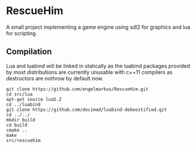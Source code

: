 RescueHim
=========
A small project implementing a game engine using sdl2 for graphics and lua for scripting.

## Compilation
Lua and luabind will be linked in statically as the luabind packages provided by most distributions are currently unusable with c++11 compilers as destructors are nothrow by default now.

```
git clone https://github.com/engelmarkus/RescueHim.git
cd src/lua
apt-get source lua5.2
cd ../luabind
git clone https://github.com/decimad/luabind-deboostified.git
cd ../../
mkdir build
cd build
cmake ..
make
src/rescuehim
```
